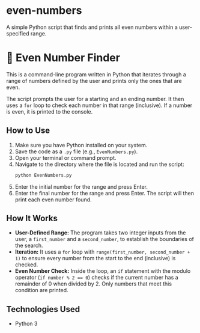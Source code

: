 # even-numbers
A simple Python script that finds and prints all even numbers within a user-specified range.
# 🔢 Even Number Finder

This is a command-line program written in Python that iterates through a range of numbers defined by the user and prints only the ones that are even.

The script prompts the user for a starting and an ending number. It then uses a `for` loop to check each number in that range (inclusive). If a number is even, it is printed to the console. 

## How to Use

1.  Make sure you have Python installed on your system.
2.  Save the code as a `.py` file (e.g., `EvenNumbers.py`).
3.  Open your terminal or command prompt.
4.  Navigate to the directory where the file is located and run the script:
    ```sh
    python EvenNumbers.py
    ```
5.  Enter the initial number for the range and press Enter.
6.  Enter the final number for the range and press Enter. The script will then print each even number found.

## How It Works

* **User-Defined Range:** The program takes two integer inputs from the user, a `first_number` and a `second_number`, to establish the boundaries of the search.
* **Iteration:** It uses a `for` loop with `range(first_number, second_number + 1)` to ensure every number from the start to the end (inclusive) is checked.
* **Even Number Check:** Inside the loop, an `if` statement with the modulo operator (`if number % 2 == 0`) checks if the current number has a remainder of 0 when divided by 2. Only numbers that meet this condition are printed.

## Technologies Used

* Python 3
